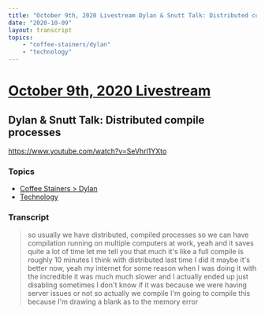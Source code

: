 ```yaml
---
title: "October 9th, 2020 Livestream Dylan & Snutt Talk: Distributed compile processes"
date: "2020-10-09"
layout: transcript
topics:
    - "coffee-stainers/dylan"
    - "technology"
---
```

# [October 9th, 2020 Livestream](../2020-10-09.md)
## Dylan & Snutt Talk: Distributed compile processes
https://www.youtube.com/watch?v=SeVhrl1YXto

### Topics
* [Coffee Stainers > Dylan](../topics/coffee-stainers/dylan.md)
* [Technology](../topics/technology.md)

### Transcript

> so usually we have distributed, compiled processes so we can have compilation running on multiple computers at work, yeah and it saves quite a lot of time let me tell you that much it's like a full compile is roughly 10 minutes I think with distributed last time I did it maybe it's better now, yeah my internet for some reason when I was doing it with the incredible it was much much slower and I actually ended up just disabling sometimes I don't know if it was because we were having server issues or not so actually we compile I'm going to compile this because I'm drawing a blank as to the memory error
